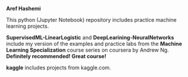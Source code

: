 **Aref Hashemi**

This python (Jupyter Notebook) repository includes practice machine learning projects.

**SupervisedML-LinearLogistic** and **DeepLearining-NeuralNetworks** include my version of the examples and practice labs from the **Machine Learning Specialization** course series on coursera by Andrew Ng. **Definitely recommended! Great course!**  

**kaggle** includes projects from kaggle.com.